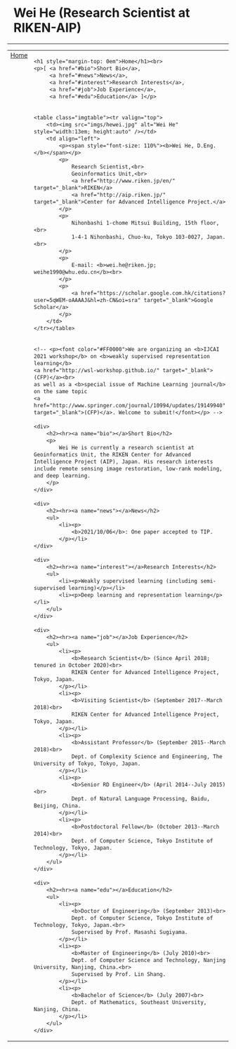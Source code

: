 <html>

<head>
    <meta http-equiv="Content-Type" content="text/html;charset=utf-8" />
    <link rel="stylesheet" type="text/css" href="style.css" />
    <title>Wei He (Research Scientist at RIKEN-AIP)</title>
</head>

<body>
<table summary="Table for page layout." id="tlayout">
<tr valign="top">
<h1 style="padding-left: 0.5em">Wei He (Research Scientist at RIKEN-AIP)</h1><hr>
<td id="layout-menu">
    <div class="menu-item"><a href="index.html" class="current">Home</a></div>
</td>
<td id="layout-content">

    <h1 style="margin-top: 0em">Home</h1><br>
    <p>[ <a href="#bio">Short Bio</a>,
         <a href="#news">News</a>,
         <a href="#interest">Research Interests</a>,
         <a href="#job">Job Experience</a>,
         <a href="#edu">Education</a> ]</p>

    
    <table class="imgtable"><tr valign="top">
        <td><img src="imgs/hewei.jpg" alt="Wei He" style="width:13em; height:auto" /></td>
        <td align="left">
            <p><span style="font-size: 110%"><b>Wei He, D.Eng.</b></span></p>
            <p>
                Research Scientist,<br>
                Geoinformatics Unit,<br>
                <a href="http://www.riken.jp/en/" target="_blank">RIKEN</a>
                <a href="http://aip.riken.jp/" target="_blank">Center for Advanced Intelligence Project.</a>
            </p>
            <p>
                Nihonbashi 1-chome Mitsui Building, 15th floor,<br>
                1-4-1 Nihonbashi, Chuo-ku, Tokyo 103-0027, Japan.<br>
            </p>
            <p>
                E-mail: <b>wei.he@riken.jp; weihe1990@whu.edu.cn</b><br>
            </p>
            <p>
                <a href="https://scholar.google.com.hk/citations?user=5qWEM-oAAAAJ&hl=zh-CN&oi=sra" target="_blank">Google Scholar</a>
            </p>
        </td>
    </tr></table>
    
    
    <!-- <p><font color="#FF0000">We are organizing an <b>IJCAI 2021 workshop</b> on <b>weakly supervised representation learning</b>
    <a href="http://wsl-workshop.github.io/" target="_blank">(CFP)</a><br>
    as well as a <b>special issue of Machine Learning journal</b> on the same topic
    <a href="http://www.springer.com/journal/10994/updates/19149940" target="_blank">(CFP)</a>. Welcome to submit!</font></p> -->
    
    <div>
        <h2><hr><a name="bio"></a>Short Bio</h2>
        <p>
            Wei He is currently a research scientist at Geoinformatics Unit, the RIKEN Center for Advanced Intelligence Project (AIP), Japan. His research interests include remote sensing image restoration, low-rank modeling, and deep learning.
        </p>
    </div>
    
    <div>
        <h2><hr><a name="news"></a>News</h2>
        <ul>
            <li><p>
                <b>2021/10/06</b>: One paper accepted to TIP.
            </p></li>
    </div>

    <div>
        <h2><hr><a name="interest"></a>Research Interests</h2>
        <ul>
            <li><p>Weakly supervised learning (including semi-supervised learning)</p></li>
            <li><p>Deep learning and representation learning</p></li>
        </ul>
    </div>

    <div>
        <h2><hr><a name="job"></a>Job Experience</h2>
        <ul>
            <li><p>
                <b>Research Scientist</b> (Since April 2018; tenured in October 2020)<br>
                RIKEN Center for Advanced Intelligence Project, Tokyo, Japan.
            </p></li>
            <li><p>
                <b>Visiting Scientist</b> (September 2017--March 2018)<br>
                RIKEN Center for Advanced Intelligence Project, Tokyo, Japan.
            </p></li>
            <li><p>
                <b>Assistant Professor</b> (September 2015--March 2018)<br>
                Dept. of Complexity Science and Engineering, The University of Tokyo, Tokyo, Japan.
            </p></li>
            <li><p>
                <b>Senior RD Engineer</b> (April 2014--July 2015)<br>
                Dept. of Natural Language Processing, Baidu, Beijing, China.
            </p></li>
            <li><p>
                <b>Postdoctoral Fellow</b> (October 2013--March 2014)<br>
                Dept. of Computer Science, Tokyo Institute of Technology, Tokyo, Japan.
            </p></li>
        </ul>
    </div>

    <div>
        <h2><hr><a name="edu"></a>Education</h2>
        <ul>
            <li><p>
                <b>Doctor of Engineering</b> (September 2013)<br>
                Dept. of Computer Science, Tokyo Institute of Technology, Tokyo, Japan.<br>
                Supervised by Prof. Masashi Sugiyama.
            </p></li>
            <li><p>
                <b>Master of Engineering</b> (July 2010)<br>
                Dept. of Computer Science and Technology, Nanjing University, Nanjing, China.<br>
                Supervised by Prof. Lin Shang.
            </p></li>
            <li><p>
                <b>Bachelor of Science</b> (July 2007)<br>
                Dept. of Mathematics, Southeast University, Nanjing, China.
            </p></li>
        </ul>
    </div>
</td>
</tr>
</table>
</body>
</html>

